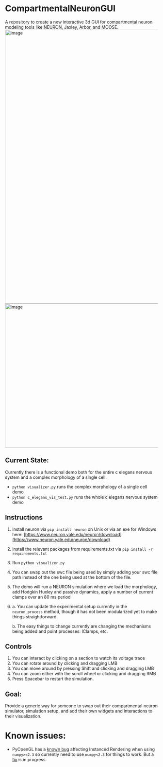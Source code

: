 # CompartmentalNeuronGUI
A repository to create a new interactive 3d GUI for compartmental neuron modeling tools like NEURON, Jaxley, Arbor, and MOOSE.
<img width="902" alt="image" src="https://github.com/user-attachments/assets/fbdfcc50-5547-4f87-ae4d-48f3e3c653cd" />
<img width="900" height="474" alt="image" src="https://github.com/user-attachments/assets/3639a36b-59bd-48e3-a0f0-7d74a17f5a3b" />


## Current State:
Currently there is a functional demo both for the entire c elegans nervous system and a complex morphology of a single cell.
- `python visualizer.py` runs the complex morphology of a single cell demo
- `python c_elegans_vis_test.py` runs the whole c elegans nervous system demo

## Instructions
1. Install neuron via `pip install neuron` on Unix or via an exe for Windows here: [https://www.neuron.yale.edu/neuron/download](https://www.neuron.yale.edu/neuron/download)
2. Install the relevant packages from requirements.txt via `pip install -r requirements.txt`
3. Run `python visualizer.py`
4. You can swap out the swc file being used by simply adding your swc file path instead of the one being used at the bottom of the file.
5. The demo will run a NEURON simulation where we load the morphology, add Hodgkin Huxley and passive dynamics, apply a number of current clamps over an 80 ms period
6.
    a. You can update the experimental setup currently in the `neuron_process` method, though it has not been modularized yet to make things straightforward.

    b. The easy things to change currently are changing the mechanisms being added and point processes: IClamps, etc.
## Controls
1. You can interact by clicking on a section to watch its voltage trace
2. You can rotate around by clicking and dragging LMB
3. You can move around by pressing Shift and clicking and dragging LMB
4. You can zoom either with the scroll wheel or clicking and dragging RMB
5. Press Spacebar to restart the simulation.
## Goal:
Provide a generic way for someone to swap out their compartmental neuron simulator, simulation setup, and add their own widgets and interactions to their visualization.

# Known issues:
- PyOpenGL has a [known bug](https://github.com/mcfletch/pyopengl/issues/149) affecting Instanced Rendering when using `numpy>=2.3` so currently need to use `numpy<2.3` for things to work. But a [fix](https://github.com/mcfletch/pyopengl/pull/150) is in progress.

